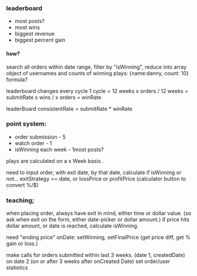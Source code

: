 ### leaderboard
- most posts? 
- most wins
- biggest revenue
- biggest percent gain
#### how?
search all orders within date range, 
filter by "isWinning",
reduce into array object of usernames and counts of winning plays: {name:danny, count: 10}
formula? 

leaderboard changes every cycle
1 cycle = 12 weeks
x orders / 12 weeks = submitRate
x wins / x orders = winRate

leaderBoard consistentRate = submitRate * winRate


### point system: 
- order submission - 5
- watch order - 1
- isWinning each week - 1most posts? 

plays are calculated on a x Week basis .

need to input order, with exit date, by that date, calculate if isWinning or not...
exitStrategy == date, or lossPrice or profitPrice (calculator button to convert %/$)


### teaching; 
when placing order, always have exit in mind, either time or dollar value.
(so ask when exit on the form, either date-picker or dollar amount.)
if price hits dollar amount, or date is reached, calculate isWinning.



need "ending price" 
onDate: setWinning, setFinalPrice (get price diff, get % gain or loss.)

make calls for orders submitted within last 3 weeks.  (date 1, createdDate)
on date 2 (on or after 3 weeks after onCreated Date) set order/user statistics
